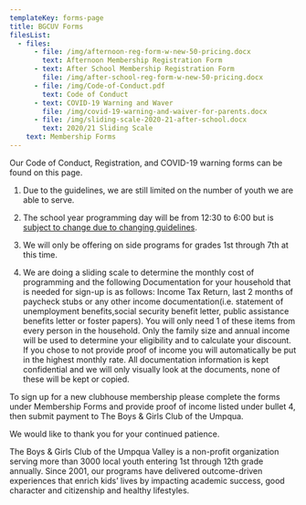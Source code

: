 ```yaml
---
templateKey: forms-page
title: BGCUV Forms
filesList:
  - files:
      - file: /img/afternoon-reg-form-w-new-50-pricing.docx
        text: Afternoon Membership Registration Form
      - text: After School Membership Registration Form
        file: /img/after-school-reg-form-w-new-50-pricing.docx
      - file: /img/Code-of-Conduct.pdf
        text: Code of Conduct
      - text: COVID-19 Warning and Waver
        file: /img/covid-19-warning-and-waiver-for-parents.docx
      - file: /img/sliding-scale-2020-21-after-school.docx
        text: 2020/21 Sliding Scale
    text: Membership Forms
---
```

Our Code of Conduct, Registration, and COVID-19 warning forms can be found on this page.

1. Due to the guidelines, we are still limited on the number of youth we are able to serve.

2. The school year programming day will be from 12:30 to 6:00 but is <ins>subject to change due to changing guidelines</ins>.

3. We will only be offering on side programs for grades 1st through 7th at this time.

4. We are doing a sliding scale to determine the monthly cost of programming and the following Documentation for your household that is needed for sign-up is as follows: Income Tax Return, last 2 months of paycheck stubs or any other income documentation(i.e. statement of unemployment benefits,social security benefit letter, public assistance benefits letter or foster papers). You will only need 1 of these items from every person in the household. Only the family size and annual income will be used to determine your eligibility and to calculate your discount. If you chose to not provide proof of income you will automatically be put in the highest monthly rate. All documentation information is kept confidential and we will only visually look at the documents, none of these will be kept or copied.

To sign up for a new clubhouse membership please complete the forms under Membership Forms and provide proof of income listed under bullet 4, then submit payment to The Boys & Girls Club of the Umpqua.

We would like to thank you for your continued patience.

The Boys & Girls Club of the Umpqua Valley is a non-profit organization serving more than 3000 local youth entering 1st through 12th grade annually. Since 2001, our programs have delivered outcome-driven experiences that enrich kids’ lives by impacting academic success, good character and citizenship and healthy lifestyles.